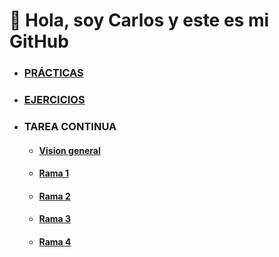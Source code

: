 #  👋 Hola, soy Carlos y este es mi GitHub

- ### [PRÁCTICAS](https://github.com/MallenDAW/DWECMallen/tree/main/00_PRACTICAS)
- ### [EJERCICIOS](https://github.com/MallenDAW/DWECMallen/tree/main/00_EJERCICIOS)
- ### TAREA CONTINUA
  - #### [Vision general](https://github.com/MallenDAW/DWECMallen/branches)
  - #### [Rama 1](https://github.com/MallenDAW/DWECMallen/blob/TareaContinua1/01_UT1/02_Variables/EjerciciosBranch/01_Lista.html)   
  - #### [Rama 2](https://github.com/MallenDAW/DWECMallen/blob/TareaContinua2/01_UT1/02_Variables/EjerciciosBranch/01_Lista.html)   
  - #### [Rama 3](https://github.com/MallenDAW/DWECMallen/blob/TareaContinua3/01_UT1/02_Variables/EjerciciosBranch/01_Lista.html)   
  - #### [Rama 4](https://github.com/MallenDAW/DWECMallen/blob/TareaContinua3/01_UT1/02_Variables/EjerciciosBranch/01_Lista.html)   


<!---
MallenDAW/MallenDAW is a ✨ special ✨ repository because its `README.md` (this file) appears on your GitHub profile.
You can click the Preview link to take a look at your changes.
--->
